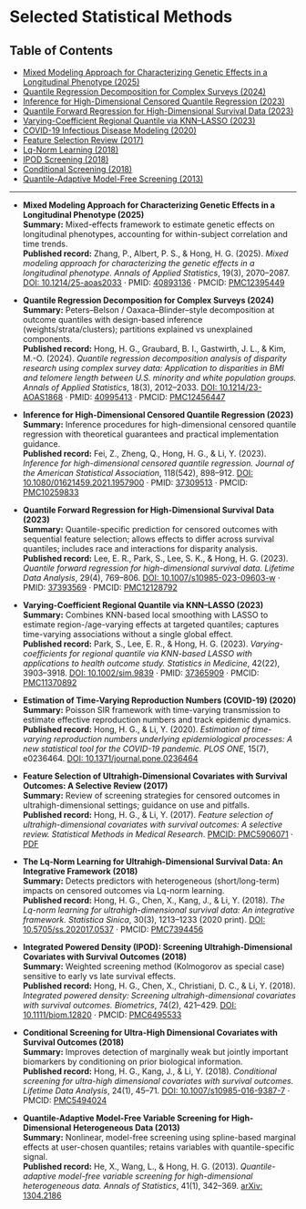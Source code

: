 # Selected Statistical Methods

## Table of Contents
- [Mixed Modeling Approach for Characterizing Genetic Effects in a Longitudinal Phenotype (2025)](#mixed-2025)
- [Quantile Regression Decomposition for Complex Surveys (2024)](#qr-decomp-2023)
- [Inference for High-Dimensional Censored Quantile Regression (2023)](#hd-cqr-2023)
- [Quantile Forward Regression for High-Dimensional Survival Data (2023)](#qfr-2023)
- [Varying-Coefficient Regional Quantile via KNN–LASSO (2023)](#vc-knn-lasso-2023)
- [COVID-19 Infectious Disease Modeling (2020)](#covid19)
- [Feature Selection Review (2017)](#review-2017)
- [Lq-Norm Learning (2018)](#lq-2018)
- [IPOD Screening (2018)](#ipod-2018)
- [Conditional Screening (2018)](#cs-2018)
- [Quantile-Adaptive Model-Free Screening (2013)](#qa-2013)

---

<a id="mixed-2025"></a>
- **Mixed Modeling Approach for Characterizing Genetic Effects in a Longitudinal Phenotype (2025)**  
  **Summary:** Mixed-effects framework to estimate genetic effects on longitudinal phenotypes, accounting for within-subject correlation and time trends.  
  **Published record:** Zhang, P., Albert, P. S., & Hong, H. G. (2025). *Mixed modeling approach for characterizing the genetic effects in a longitudinal phenotype.* *Annals of Applied Statistics*, 19(3), 2070–2087. [DOI: 10.1214/25-aoas2033](https://doi.org/10.1214/25-aoas2033) · PMID: [40893136](https://pubmed.ncbi.nlm.nih.gov/40893136/) · PMCID: [PMC12395449](https://www.ncbi.nlm.nih.gov/pmc/articles/PMC12395449/)

<a id="qr-decomp-2023"></a>
- **Quantile Regression Decomposition for Complex Surveys (2024)**  
  **Summary:** Peters–Belson / Oaxaca–Blinder–style decomposition at outcome quantiles with design-based inference (weights/strata/clusters); partitions explained vs unexplained components.  
  **Published record:** Hong, H. G., Graubard, B. I., Gastwirth, J. L., & Kim, M.-O. (2024). *Quantile regression decomposition analysis of disparity research using complex survey data: Application to disparities in BMI and telomere length between U.S. minority and white population groups.* *Annals of Applied Statistics*, 18(3), 2012–2033. [DOI: 10.1214/23-AOAS1868](https://doi.org/10.1214/23-AOAS1868) · PMID: [40995413](https://pubmed.ncbi.nlm.nih.gov/40995413/) · PMCID: [PMC12456447](https://www.ncbi.nlm.nih.gov/pmc/articles/PMC12456447/)



<a id="hd-cqr-2023"></a>
- **Inference for High-Dimensional Censored Quantile Regression (2023)**  
  **Summary:** Inference procedures for high-dimensional censored quantile regression with theoretical guarantees and practical implementation guidance.  
  **Published record:** Fei, Z., Zheng, Q., Hong, H. G., & Li, Y. (2023). *Inference for high-dimensional censored quantile regression.* *Journal of the American Statistical Association*, 118(542), 898–912. [DOI: 10.1080/01621459.2021.1957900](https://doi.org/10.1080/01621459.2021.1957900) · PMID: [37309513](https://pubmed.ncbi.nlm.nih.gov/37309513/) · PMCID: [PMC10259833](https://www.ncbi.nlm.nih.gov/pmc/articles/PMC10259833/)

<a id="qfr-2023"></a>
- **Quantile Forward Regression for High-Dimensional Survival Data (2023)**  
  **Summary:** Quantile-specific prediction for censored outcomes with sequential feature selection; allows effects to differ across survival quantiles; includes race and interactions for disparity analysis.  
  **Published record:** Lee, E. R., Park, S., Lee, S. K., & Hong, H. G. (2023). *Quantile forward regression for high-dimensional survival data.* *Lifetime Data Analysis*, 29(4), 769–806. [DOI: 10.1007/s10985-023-09603-w](https://doi.org/10.1007/s10985-023-09603-w) · PMID: [37393569](https://pubmed.ncbi.nlm.nih.gov/37393569/) · PMCID: [PMC12128792](https://www.ncbi.nlm.nih.gov/pmc/articles/PMC12128792/)


<a id="vc-knn-lasso-2023"></a>
- **Varying-Coefficient Regional Quantile via KNN–LASSO (2023)**  
  **Summary:** Combines KNN-based local smoothing with LASSO to estimate region-/age-varying effects at targeted quantiles; captures time-varying associations without a single global effect.  
  **Published record:** Park, S., Lee, E. R., & Hong, H. G. (2023). *Varying-coefficients for regional quantile via KNN-based LASSO with applications to health outcome study.* *Statistics in Medicine*, 42(22), 3903–3918. [DOI: 10.1002/sim.9839](https://doi.org/10.1002/sim.9839) · PMID: [37365909](https://pubmed.ncbi.nlm.nih.gov/37365909/) · PMCID: [PMC11370892](https://www.ncbi.nlm.nih.gov/pmc/articles/PMC11370892/)


<a id="covid19"></a>
- **Estimation of Time-Varying Reproduction Numbers (COVID-19) (2020)**  
  **Summary:** Poisson SIR framework with time-varying transmission to estimate effective reproduction numbers and track epidemic dynamics.  
  **Published record:** Hong, H. G., & Li, Y. (2020). *Estimation of time-varying reproduction numbers underlying epidemiological processes: A new statistical tool for the COVID-19 pandemic.* *PLOS ONE*, 15(7), e0236464. [DOI: 10.1371/journal.pone.0236464](https://doi.org/10.1371/journal.pone.0236464)



<a id="review-2017"></a>
- **Feature Selection of Ultrahigh-Dimensional Covariates with Survival Outcomes: A Selective Review (2017)**  
  **Summary:** Review of screening strategies for censored outcomes in ultrahigh-dimensional settings; guidance on use and pitfalls.  
  **Published record:** Hong, H. G., & Li, Y. (2017). *Feature selection of ultrahigh-dimensional covariates with survival outcomes: A selective review.* *Statistical Methods in Medical Research*. [PMCID: PMC5906071](https://www.ncbi.nlm.nih.gov/pmc/articles/PMC5906071/) · [PDF](https://www.stt.msu.edu/users/hhong/review_survival_high.pdf)

<a id="lq-2018"></a>
- **The Lq-Norm Learning for Ultrahigh-Dimensional Survival Data: An Integrative Framework (2018)**  
  **Summary:** Detects predictors with heterogeneous (short/long-term) impacts on censored outcomes via Lq-norm learning.  
  **Published record:** Hong, H. G., Chen, X., Kang, J., & Li, Y. (2018). *The Lq-norm learning for ultrahigh-dimensional survival data: An integrative framework.* *Statistica Sinica*, 30(3), 1213–1233 (2020 print). [DOI: 10.5705/ss.202017.0537](https://doi.org/10.5705/ss.202017.0537) · PMCID: [PMC7394456](https://www.ncbi.nlm.nih.gov/pmc/articles/PMC7394456/)



<a id="ipod-2018"></a>
- **Integrated Powered Density (IPOD): Screening Ultrahigh-Dimensional Covariates with Survival Outcomes (2018)**  
  **Summary:** Weighted screening method (Kolmogorov as special case) sensitive to early vs late survival effects.  
  **Published record:** Hong, H. G., Chen, X., Christiani, D. C., & Li, Y. (2018). *Integrated powered density: Screening ultrahigh-dimensional covariates with survival outcomes.* *Biometrics*, 74(2), 421–429. [DOI: 10.1111/biom.12820](https://doi.org/10.1111/biom.12820) · PMCID: [PMC6495533](https://www.ncbi.nlm.nih.gov/pmc/articles/PMC6495533/)



<a id="cs-2018"></a>
- **Conditional Screening for Ultra-High Dimensional Covariates with Survival Outcomes (2018)**  
  **Summary:** Improves detection of marginally weak but jointly important biomarkers by conditioning on prior biological information.  
  **Published record:** Hong, H. G., Kang, J., & Li, Y. (2018). *Conditional screening for ultra-high dimensional covariates with survival outcomes.* *Lifetime Data Analysis*, 24(1), 45–71. [DOI: 10.1007/s10985-016-9387-7](https://doi.org/10.1007/s10985-016-9387-7) · PMCID: [PMC5494024](https://www.ncbi.nlm.nih.gov/pmc/articles/PMC5494024/)



<a id="qa-2013"></a>
- **Quantile-Adaptive Model-Free Variable Screening for High-Dimensional Heterogeneous Data (2013)**  
  **Summary:** Nonlinear, model-free screening using spline-based marginal effects at user-chosen quantiles; retains variables with quantile-specific signal.  
  **Published record:** He, X., Wang, L., & Hong, H. G. (2013). *Quantile-adaptive model-free variable screening for high-dimensional heterogeneous data.* *Annals of Statistics*, 41(1), 342–369. [arXiv: 1304.2186](https://arxiv.org/abs/1304.2186)


